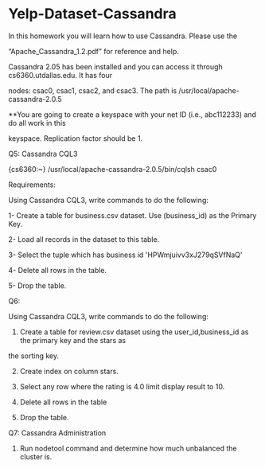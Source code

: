 # Yelp-Dataset-Cassandra

In this homework you will learn how to use Cassandra. Please use the

“Apache_Cassandra_1.2.pdf” for reference and help.

Cassandra 2.05 has been installed and you can access it through cs6360.utdallas.edu. It has four

nodes: csac0, csac1, csac2, and csac3. The path is /usr/local/apache-cassandra-2.0.5

**You are going to create a keyspace with your net ID (i.e., abc112233) and do all work in this

keyspace. Replication factor should be 1.

Q5: Cassandra CQL3

{cs6360:~} /usr/local/apache-cassandra-2.0.5/bin/cqlsh csac0

Requirements:

Using Cassandra CQL3, write commands to do the following:

1- Create a table for business.csv dataset. Use (business_id) as the Primary Key.

2- Load all records in the dataset to this table.

3- Select the tuple which has business id &#39;HPWmjuivv3xJ279qSVfNaQ&#39;

4- Delete all rows in the table.

5- Drop the table.

Q6:

Using Cassandra CQL3, write commands to do the following:

1. Create a table for review.csv dataset using the user_id,business_id as the primary key and the stars as

the sorting key.

2. Create index on column stars.

3. Select any row where the rating is 4.0 limit display result to 10.

4. Delete all rows in the table

5. Drop the table.



Q7: Cassandra Administration

1) Run nodetool command and determine how much unbalanced the cluster is.
